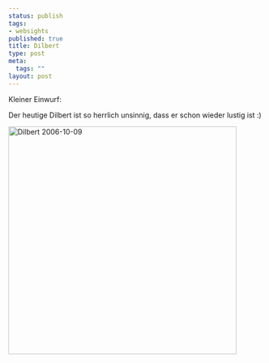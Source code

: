 ```yaml
--- 
status: publish
tags: 
- websights
published: true
title: Dilbert
type: post
meta: 
  tags: ""
layout: post
---
```

Kleiner Einwurf:

Der heutige Dilbert ist so herrlich unsinnig, dass er schon wieder lustig ist :)

<a class="imagelink" href="http://fredericiana.de/uploads/2006/10/dilbert2732950061009.gif" title="Dilbert 2006-10-09"><img id="image693" src="http://fredericiana.de/uploads/2006/10/dilbert2732950061009.gif" alt="Dilbert 2006-10-09" class="centered" width="450" /></a>
